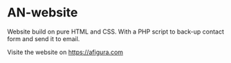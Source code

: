 # AN-website
Website build on pure HTML and CSS.
With a PHP script to back-up contact form and send it to email.

Visite the website on https://afigura.com
